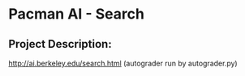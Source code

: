 # Pacman AI - Search
## Project Description:
http://ai.berkeley.edu/search.html
(autograder run by autograder.py)

